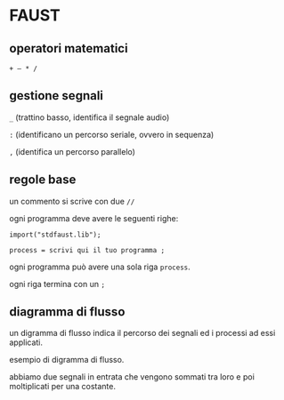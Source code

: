 # FAUST

## operatori matematici

`+ – * /`

## gestione segnali

`_` (trattino basso, identifica il segnale audio)

`:` (identificano un percorso seriale, ovvero in sequenza)

`,` (identifica un percorso parallelo)

## regole base

un commento si scrive con due `//`

ogni programma deve avere le seguenti righe:

```
import("stdfaust.lib");

process = scrivi qui il tuo programma ;
```
ogni programma può avere una sola riga `process`.

ogni riga termina con un `;`

## diagramma di flusso

un digramma di flusso indica il percorso dei segnali ed i processi ad essi applicati.

esempio di digramma di flusso.

abbiamo due segnali in entrata che vengono sommati tra loro e poi moltiplicati per una costante.
